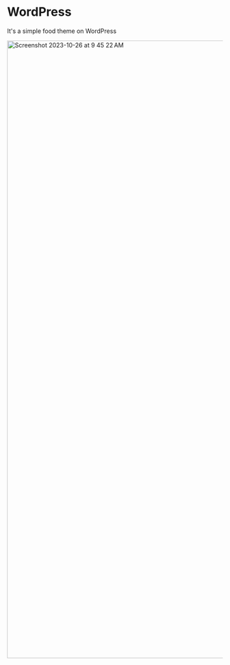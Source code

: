 # WordPress
It's a simple food theme on WordPress

<img width="1440" alt="Screenshot 2023-10-26 at 9 45 22 AM" src="https://github.com/wwlinne/Wordpress/assets/87803550/8461bdda-041c-4ab6-944a-37cec20e33e0">

